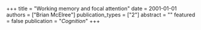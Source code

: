 +++
title = "Working memory and focal attention"
date = 2001-01-01
authors = ["Brian McElree"]
publication_types = ["2"]
abstract = ""
featured = false
publication = "*Cognition*"
+++

